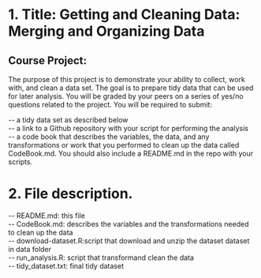 # 1. Title: Getting and Cleaning Data: Merging and Organizing Data 

## Course Project:

The purpose of this project is to demonstrate your ability to collect, work with, and clean a data set. The goal is to prepare tidy data that can be used for later analysis. You will be graded by your peers on a series of yes/no questions related to the project. You will be required to submit: 

  -- a tidy data set as described below  
  -- a link to a Github repository with your script for performing the analysis   
  -- a code book that describes the variables, the data, and any transformations or work that you performed to clean up the data called CodeBook.md. You should also include a README.md in the repo with your scripts.  
  
# 2. File description.  

  -- README.md: this file  
  -- CodeBook.md: describes the variables and the transformations needed to clean up the data  
  -- download-dataset.R:script that download and unzip the dataset dataset in data folder  
  -- run_analysis.R: script that transformand clean the data  
  -- tidy_dataset.txt: final tidy dataset  







